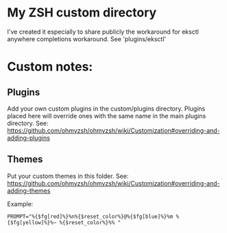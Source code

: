 # My ZSH custom directory

I've created it especially to share publicly the workaround for eksctl anywhere completions workaround.
See 'plugins/eksctl'


# Custom notes:
## Plugins
Add your own custom plugins in the custom/plugins directory. Plugins placed
here will override ones with the same name in the main plugins directory.
See: https://github.com/ohmyzsh/ohmyzsh/wiki/Customization#overriding-and-adding-plugins

## Themes
Put your custom themes in this folder.
See: https://github.com/ohmyzsh/ohmyzsh/wiki/Customization#overriding-and-adding-themes

Example:
```
PROMPT="%{$fg[red]%}%n%{$reset_color%}@%{$fg[blue]%}%m %{$fg[yellow]%}%~ %{$reset_color%}%% "
```
